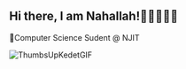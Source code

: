 ## Hi there, I am Nahallah!👋🏾👩🏾‍💻
🔭Computer Science Sudent @ NJIT

![ThumbsUpKedetGIF](https://github.com/user-attachments/assets/b8e6f608-6a7c-4775-94f1-5180ba5a844c)


<!--
**nchampagne1/nchampagne1** is a ✨ _special_ ✨ repository because its `README.md` (this file) appears on your GitHub profile.

Here are some ideas to get you started:

- 🔭 I’m currently working on ...
- 🌱 I’m currently learning ...
- 👯 I’m looking to collaborate on ...
- 🤔 I’m looking for help with ...
- 💬 Ask me about ...
- 📫 How to reach me: ...
- 😄 Pronouns: ...
- ⚡ Fun fact: ...
-->

